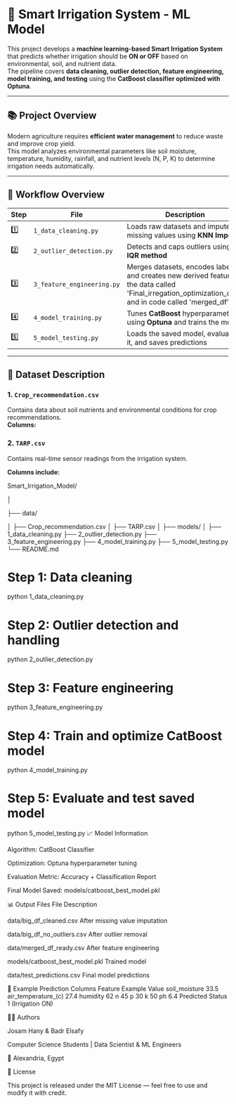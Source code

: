 # 🌱 Smart Irrigation System - ML Model

This project develops a **machine learning-based Smart Irrigation System** that predicts whether irrigation should be **ON or OFF** based on environmental, soil, and nutrient data.  
The pipeline covers **data cleaning, outlier detection, feature engineering, model training, and testing** using the **CatBoost classifier optimized with Optuna**.

---

## 📚 Project Overview

Modern agriculture requires **efficient water management** to reduce waste and improve crop yield.  
This model analyzes environmental parameters like soil moisture, temperature, humidity, rainfall, and nutrient levels (N, P, K) to determine irrigation needs automatically.

---

## 🧩 Workflow Overview

| Step | File | Description |
|------|------|--------------|
| 1️⃣ | `1_data_cleaning.py` | Loads raw datasets and imputes missing values using **KNN Imputer** |
| 2️⃣ | `2_outlier_detection.py` | Detects and caps outliers using the **IQR method** |
| 3️⃣ | `3_feature_engineering.py` | Merges datasets, encodes labels, and creates new derived features the data called 'Final_irregation_optimization_data' and in code called 'merged_df'|
| 4️⃣ | `4_model_training.py` | Tunes **CatBoost** hyperparameters using **Optuna** and trains the model |
| 5️⃣ | `5_model_testing.py` | Loads the saved model, evaluates it, and saves predictions |

---

## 🧠 Dataset Description

### 1. `Crop_recommendation.csv`
Contains data about soil nutrients and environmental conditions for crop recommendations.  
**Columns:**

### 2. `TARP.csv`
Contains real-time sensor readings from the irrigation system. 

**Columns include:**

Smart_Irrigation_Model/

│

├── data/

│   ├── Crop_recommendation.csv
│   ├── TARP.csv
│
├── models/
│
├── 1_data_cleaning.py
├── 2_outlier_detection.py
├── 3_feature_engineering.py
├── 4_model_training.py
├── 5_model_testing.py
└── README.md
# Step 1: Data cleaning
python 1_data_cleaning.py

# Step 2: Outlier detection and handling
python 2_outlier_detection.py

# Step 3: Feature engineering
python 3_feature_engineering.py

# Step 4: Train and optimize CatBoost model
python 4_model_training.py

# Step 5: Evaluate and test saved model
python 5_model_testing.py
📈 Model Information

Algorithm: CatBoost Classifier

Optimization: Optuna hyperparameter tuning

Evaluation Metric: Accuracy + Classification Report

Final Model Saved: models/catboost_best_model.pkl

📊 Output Files
File	Description

data/big_df_cleaned.csv	After missing value imputation

data/big_df_no_outliers.csv	After outlier removal

data/merged_df_ready.csv	After feature engineering

models/catboost_best_model.pkl	Trained model

data/test_predictions.csv	Final model predictions

🧩 Example Prediction Columns
Feature	Example Value
soil_moisture	33.5
air_temperature_(c)	27.4
humidity	62
n	45
p	30
k	50
ph	6.4
Predicted Status	1 (Irrigation ON)

🧑‍💻 Authors

Josam Hany & Badr Elsafy 

Computer Science Students | Data Scientist & ML Engineers

📍 Alexandria, Egypt


🏁 License

This project is released under the MIT License — feel free to use and modify it with credit.
